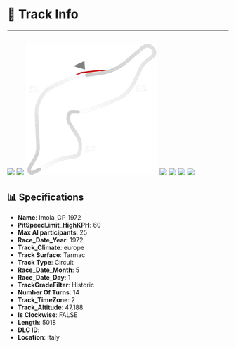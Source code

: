 # 🏁 Track Info

---
![](image_1.jpg)
![](image_2.jpg)
![](image_3.jpg)
![](image_4.jpg)
![](image_5.jpg)
![](image_6.jpg)
![](image_7.jpg)
---

## 📊 Specifications

- **Name**: Imola_GP_1972
- **PitSpeedLimit_HighKPH**: 60
- **Max AI participants**: 25
- **Race_Date_Year**: 1972
- **Track_Climate**: europe
- **Track Surface**: Tarmac
- **Track Type**: Circuit
- **Race_Date_Month**: 5
- **Race_Date_Day**: 1
- **TrackGradeFilter**: Historic
- **Number Of Turns**: 14
- **Track_TimeZone**: 2
- **Track_Altitude**: 47.188
- **Is Clockwise**: FALSE
- **Length**: 5018
- **DLC ID**: 
- **Location**: Italy
